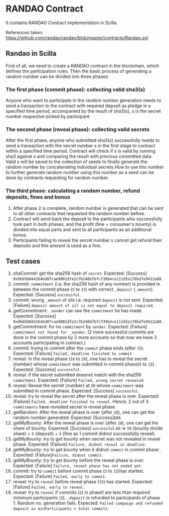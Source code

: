 # RANDAO Contract
It contains RANDAO Contract implementation in Scilla.

References taken:<br>
https://github.com/randao/randao/blob/master/contracts/Randao.sol


## Randao in Scilla
First of all, we need to create a RANDAO contract in the blockchain,
which defines the participation rules.
Then the basic process of generating a random number can be divided into
three phases:

### The first phase (commit phase): collecting valid sha3(s)
Anyone who want to participate in the random number generation needs to
send a transaction to the contract with required deposit as pledge in a specified
time period, accompanied by the result of sha3(s), s is the secret number respective picked by
participant.

### The second phase (reveal phase): collecting valid secrets
After the first phase, anyone who submitted sha3(s) successfully needs
to send a transaction with the secret number s in the first stage to
contract within a specified time period. Contract will check if s is
valid by running sha3 against s and comparing the result with previous
committed data. Valid s will be saved to the collection of seeds to finally
generate the random number by concatenating individual secrets.How to use this number to further generate random number using this number as a seed can be done by contracts requesting for random number.

### The third phase: calculating a random number, refund deposits, fines and bonus
1. After phase 2 is complete, random number is generated that can be sent to all other contracts that requested the random number before.
2. Contract will send back the deposit to the participants who successfully took part in both phases, and the profit (fine + consumer's bounty) is divided into equal parts and sent to all participants as an additional bonus. 
3. Participants failing to reveal the secret number s cannot get refund their deposits and this amount is used as a fine.


## Test cases

1. shaCommit: get the sha256 hash of `secret`. Expected: [Success] `0x9b65b044264bd07cae9001dfe2c7b240b7bfcf39b4ce111d5e178bd7e9412a88`.
2. commit: `commitment` (i.e. the sha256 hash of any number) is provided in between the commit phase (`5` to `15`) with correct `_deposit` (`_amount`). Expected: [Success] `successful`.
3. commit: wrong `_amount` of zils i.e. required `deposit` is not sent. Expected: [Failure] `deposit amount of zil is not equal to deposit required`.
4. getCommitment: `_sender` can see the `commitment` he has made. Expected: [Success] `0x9b65b044264bd07cae9001dfe2c7b240b7bfcf39b4ce111d5e178bd7e9412a88`.
5. getCommitment: for no `commitment` by `sender`. Expected: [Failure] `commitment not found for _sender`. 
(2 more successful commits are done in the commit phase by 2 more accounts so that now we have 3 accounts participating in contract.)
6. commit: trying to commit after the `commit` phase ends (after `15`). Expected: [Failure] `Failed, deadline finished to commit` 
7. reveal: In the reveal phase (`16` to `20`), one has to reveal the secret (number) whose `commitment` was submitted in commit phase(`5` to `15`) . Expected: [Success] `successful`.
8. reveal: if the secret submitted doesnot match with the sha256 `commitment`. Expected: [Failure] `Failed, wrong secret revealed`.
9. reveal: Reveal the secret (number) at `20` whose `commitment` was submitted in commit phase. Expected: [Success] `successful`.
10. reveal: try to reveal the secret after the reveal phase is over. Expected: [Failure] `Failed, deadline finished to reveal`.
Hence, 2 out of 3 `commitments` have revealed secret in reveal phase.
11. getRandom: After the reveal phase is over (after `20`), one can get the random number generated. Expected: [Success]`606`.
12. getMyBounty: After the reveal phase is over (after `20`), one can get his share of bounty. Expected: [Success] `successful`.`60` => `50` (bounty divide share) + `5` (deposit) + `5` (fine as 1 commit didnot successfully reveal).
13. getMyBounty: try to get bounty when secret was not revealed in reveal phase. Expected: [Failure] `Failure, didnot reveal in deadline`.
14. getMyBounty: try to get bounty when it didnot `commit` in commit phase . Expected: [Failure]`Failure, didnot commit`. 
15. getMyBounty: try to get bounty before the reveal phase is over. Expected: [Failure] `Failure, reveal phase has not ended yet`.
16. commit: try to `commit` before commit phase (`5` to `15`)has started. Expected: [Failure] `Failed, early to commit`.
17. reveal: try to `reveal` before reveal phase (`15`) has started. Expected: [Failure] `Failed, early to reveal`.
18. reveal: try to `reveal` if commits (`2`) in phase1 are less than required minimum participants (`3`). `_deposit` is refunded to participants of phase 1. Random no. generation fails. Expected:  `Failed compaign and refunded deposit as minParticipants < total commits`.
 

